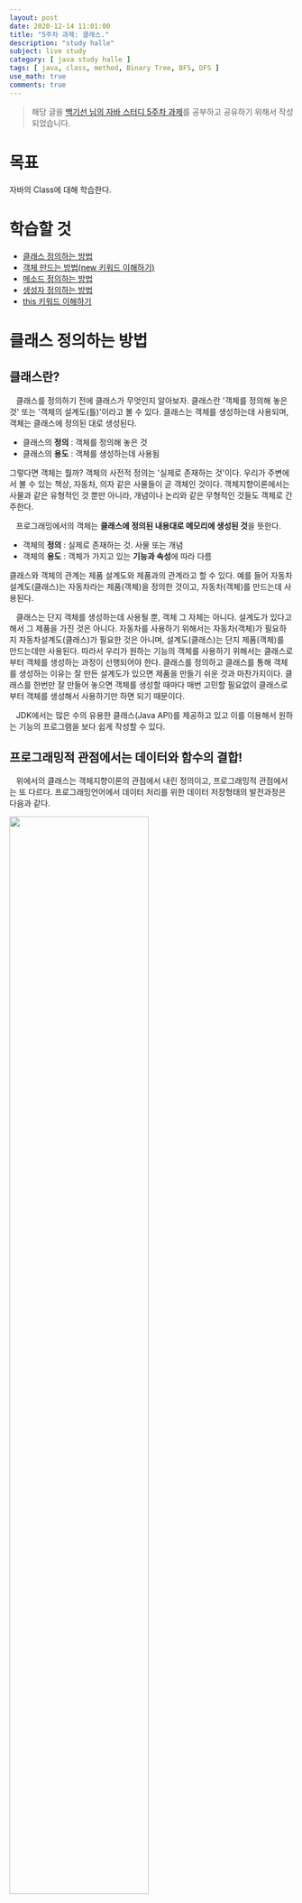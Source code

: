 ```yaml
---
layout: post
date: 2020-12-14 11:01:00
title: "5주차 과제: 클래스."
description: "study halle"
subject: live study
category: [ java study halle ]
tags: [ java, class, method, Binary Tree, BFS, DFS ]
use_math: true
comments: true
---
```


> 해당 글을 [백기선 님의 자바 스터디 5주차 과제](https://github.com/whiteship/live-study/issues/5)를 공부하고 공유하기 위해서 작성되었습니다.

# 목표

자바의 Class에 대해 학습한다.

# 학습할 것

+ [클래스 정의하는 방법](#클래스-정의하는-방법)
+ [객체 만드는 방법(new 키워드 이해하기)](#객체-만드는-방법-new-키워드-이해하기)
+ [메소드 정의하는 방법](#메소드-정의하는-방법)
+ [생성자 정의하는 방법](#생성자-정의하는-방법)
+ [this 키워드 이해하기](#this-키워드-이해하기)

# 클래스 정의하는 방법

## 클래스란?

&nbsp;&nbsp;&nbsp;클래스를 정의하기 전에 클래스가 무엇인지 알아보자. 클래스란 '객체를 정의해 놓은 것' 또는 '객체의 설계도(틀)'이라고 볼 수 있다. 클래스는 객체를 생성하는데 사용되며, 객체는 클래스에 정의된 대로 생성된다.

+ 클래스의 <b>정의</b> : 객체를 정의해 놓은 것
+ 클래스의 <b>용도</b> : 객체를 생성하는데 사용됨

그렇다면 객체는 뭘까? 객체의 사전적 정의는 '실제로 존재하는 것'이다. 우리가 주변에서 볼 수 있는 책상, 자동차, 의자 같은 사물들이 곧 객체인 것이다. 객체지향이론에서는 사물과 같은 유형적인 것 뿐만 아니라, 개념이나 논리와 같은 무형적인 것들도 객체로 간주한다.

&nbsp;&nbsp;&nbsp;프로그래밍에서의 객체는 <b>클래스에 정의된 내용대로 메모리에 생성된 것</b>을 뜻한다.

+ 객체의 <b>정의</b> : 실제로 존재하는 것. 사물 또는 개념
+ 객체의 <b>용도</b> : 객체가 가지고 있는 <b>기능과 속성</b>에 따라 다름

클래스와 객체의 관계는 제품 설계도와 제품과의 관계라고 할 수 있다. 예를 들어 자동차설계도(클래스)는 자동차라는 제품(객체)을 정의한 것이고, 자동차(객체)를 만드는데 사용된다.

&nbsp;&nbsp;&nbsp;클래스는 단지 객체를 생성하는데 사용될 뿐, 객체 그 자체는 아니다. 설계도가 있다고해서 그 제품을 가진 것은 아니다. 자동차를 사용하기 위해서는 자동차(객체)가 필요하지 자동차설계도(클래스)가 필요한 것은 아니며, 설계도(클래스)는 단지 제품(객체)를 만드는데만 사용된다. 따라서 우리가 원하는 기능의 객체를 사용하기 위해서는 클래스로부터 객체를 생성하는 과정이 선행되어야 한다.
클래스를 정의하고 클래스를 통해 객체를 생성하는 이유는 잘 만든 설계도가 있으면 제품을 만들기 쉬운 것과 마찬가지이다. 클래스를 한번만 잘 만들어 놓으면 객체를 생성할 때마다 매번 고민할 필요없이 클래스로부터 객체를 생성해서 사용하기만 하면 되기 때문이다.

&nbsp;&nbsp;&nbsp;JDK에서는 많은 수의 유용한 클래스(Java API)를 제공하고 있고 이를 이용해서 원하는 기능의 프로그램을 보다 쉽게 작성할 수 있다.

## 프로그래밍적 관점에서는 데이터와 함수의 결합!

&nbsp;&nbsp;&nbsp;위에서의 클래스는 객체지향이론의 관점에서 내린 정의이고, 프로그래밍적 관점에서는 또 다르다.
프로그래밍언어에서 데이터 처리를 위한 데이터 저장형태의 발전과정은 다음과 같다.

<img src="/assets/img/study/dataevo.png" width="70%" align="center"><br/>

1. <b>변수</b> : 하나의 데이터를 저장할 수 있는 공간
2. <b>배열</b> : 같은 종류의 여러 데이터를 하나의 집합으로 저장할 수 있는 공간
3. <b>구조체</b> : 서로 관련된 여러 데이터를 <b>종류에 관계없이</b> 하나의 집합으로 저장할 수 있는 공간
4. <b>클래스</b> : 데이터와 함수의 결합(구조체 + 함수)

하나의 데이터를 저장하기 위해 <b>변수</b>, 같은 종류의 데이터를 보다 효율적으로 다루기 위해서 <b>배열</b>이라는 개념이 도입되었고, <b>구조체(structure)</b>가 등장하여 자료형의 종류에 상관없이 서로 관계가 깊은 변수들을 하나로 묶어서 다룰 수 있도록 했다.

&nbsp;&nbsp;&nbsp;서로 관련된 변수들을 정의하고 이들에 대한 작업을 수행하는 함수들을 함께 정의한 것이 클래스이다. C언어에서는 문자열을 문자의 배열로 다루지만, Java에서는 String이라는 클래스로 문자열을 다룬다. 문자열을 클래스로 정의한 이유는 문자열과 문자열을 다루는데 필요한 함수들을 함께 묶기 위해서이다.

```java
    public final class String implements java.io.Serializable, Comparable {
        private char[] value;   // 문자열을 저장하기 위한 공간

        public String replace(char oldChar, char newChar) {
            ...
            char[] val = value; // 같은 클래스 내의 변수를 사용해서 작업을 한다.
            ...
            ...
        }
    }
```

위 코드는 String클래스의 실제 소스의 일부이다. 클래스 내부에 `value`라는 문자형 배열이 선언되어 있고, 문자열을 다루는 데 필요한 함수들을 함께 정의해 놓았다. 문자열의 일부를 뽑아내는 함수나 문자열의 길이를 알아내는 함수들은 항상 문자열을 작업대상으로 필요로 하기 때문에 문자열과 깊은 관계에 있으므로 함께 정의되어 있다.

## 사용자정의 타입(user-defined type)

&nbsp;&nbsp;&nbsp;프로그래밍언어에서 제공하는 자료형(primitive type)외에 프로그래머가 서로 관련된 변수들을 묶어서 하나의 타입으로 새로 추가하는 것을 사용자정의 타입(user-defined type)이라고 한다.

&nbsp;&nbsp;&nbsp;자바와 같은 객체지향언어에서는 클래스가 곧 사용자 정의 타입이다. 기본형의 개수는 8개로 정해져 있지만 참조형의 개수는 정해져 있지 않은 이유가 바로 프로그래머가 새로운 타입을 추가할 수 있기 때문이다.

&nbsp;&nbsp;&nbsp;시간을 표현하기 위해서 다음과 같이 3개의 변수를 선언해보자.

```java
    int hour;     // 시
    int minute;   // 분
    float second; // 초
```

만일 3개의 시간을 다뤄야한다면 변수의 개수가 3개로 늘어나는데, 다뤄야하는 시간의 개수가 늘어 날때마다 시, 분, 초를 위한 변수를 추가해줘야된다. 이 경우 다뤄야하는 데이터의 개수가 많으면 곤란하다.

```java
    int hour1, hour2, hour3, ...;
    int minute1, minute2, minute3, ...;
    float second1, second2, second3, ...;
```

이런 경우 배열을 활용해 볼 수 있다.

```java
    int[] hour = new int[n]; // n은 데이터의 개수
    int[] minute = new int[n];
    float[] second = new float[n];
```

배열로 처리하면 다뤄야하는 시간 데이터의 개수가 늘어나더라도 배열의 크기만 변경해주면 되므로, 변수를 매번 새로 선언해줘야하는 불편함과 복잡함이 사라진다. 그러나 하나의 시간을 구성하는 시, 분, 초가 서로 분리되어 있기 때문에 프로그램 수행과정에서 뒤섞여서 올바르지 않은 데이터가 될 가능성이 있다. 이런 경우에 시, 분, 초를 하나로 묶는 사용자정의 타입, 즉 클래스를 정의하여 사용해야한다.

```java
    class Time {
        int hour;
        int minute;
        float second;
    }
```

이제 시, 분, 초가 하나의 단위로 묶여서 다루어지기 때문에 다른 시간 데이터와 섞이는 일은 없겠지만, 시간 데이터에는 다음과 같은 추가 제약조건이 있다.

+ 시, 분, 초는 모두 0보다 크거나 같아야 한다.
+ 시의 범위는 0 ~ 23, 분과 초의 범위는 0 ~ 59이다.

이러한 조건들이 모두 코드에 반영될 때, 보다 정확한 데이터를 유지할 수 있다.

&nbsp;&nbsp;&nbsp;객체지향언어에서는 제어자와 메서드를 이용해서 이러한 조건들을 코드에 쉽게 반영할 수 있다.

```java
    public class Time {
        private int hour;
        private int minute;
        private float second;

        public int getHour() { return hour; }
        public int getMinute() { return minute; }
        public float seconde() { return second; }

        public void setHour(int h) {
            if(h < 0 || h > 23) return;
            hour = h;
        }

        public void setMinute(int m) {
            if(m < 0 || m > 59) return;
            minute = m;
        }

        public void setSecond(float s) {
            if(s < 0.0f || s > 59.99f) return;
            second = s;
        }
    }
```

## 그래서 클래스를 만드는 방법이 뭔데?

&nbsp;&nbsp;&nbsp;다시 객체지향이론의 관점으로 돌아와서 클래스란 객체를 정의한 것이므로 클래스에는 객체의 모든 속성과 기능이 정의되어 있다. 클래스로부터 객체를 생성하면, 클래스에 정의된 속성과 기능을 가진 객체가 만들어지는 것이다.

&nbsp;&nbsp;&nbsp;속성과 기능은 같은 뜻을 가진 여러가지 단어가 있는데, 그 중에서 속성은 <b>멤버변수</b>, 기능은 <b>메소드</b>라는 용어로 자주 사용된다.  

&nbsp;&nbsp;&nbsp;예를 들어 Tv클래스를 만든다고 할 때, TV의 속성은 전원상태, 크기, 길이, 높이, 색상, 볼륨, 채널 같은 것들이 있고, 기능으로는 켜기, 끄기, 볼륨 조절, 채널 변경 등이 있다. 이러한 내용을 토대로 코드를 작성하면 다음과 같다.

```java
    class Tv {
        String color;   // 색상
        boolean power;  // 전원상태
        int channel;    // 채널

        void power() {
            power = !power;
        }

        void channelUp() {
            channel++;
        }

        void channelDown() {
            channel--;
        }
    }
```

`color`, `power`, `channel`이라는 멤버변수가 선언되었고, `power()`, `channelUp`, `channelDown()`이라는 메소드가 선언되었다.

&nbsp;&nbsp;&nbsp;클래스는 위와 같은 방식으로 만들 수 있으며, 멤버변수와 메서드 외에 생성자라는 요소가 있다.

## public, private, static 같은 것들은 무엇인가?

&nbsp;&nbsp;&nbsp;다른 사람들이 만든 코드를 읽다보면 메소드나 클래스 앞에 붙은 `public`, `static`과 같은 것들을 볼 수 있다. 이러한 것들을 <b>제어자(modifier)</b>라고 한다.

&nbsp;&nbsp;&nbsp;제어자는 클래스, 변수 또는 메서드의 선언부에 함께 사용되어 부가적인 의미를 부여한다. 제어자의 종류는 크게 접근 제어자와 그 외의 제어자로 나눌 수 있다.

+ <b>접근 제어자</b> : public, protected, default, private
+ <b>그 외</b> : static, final, abstract, native, transient, synchronized, volatile, strictfp

제어자는 하나의 대상에 대해서 여러 제어자를 조합하여 사용하는 것이 가능하지만, 접근 제어자는 한 번에 네 가지 중 하나만 선택해서 사용할 수 있다. 즉, 하나의 대상에 `public`과 `private`을 동시에 사용할 수 없다.

### static - 클래스의, 공통적인

static은 '클래스의' 또는 '공통적인'이라는 의미를 가진다.

# 객체 만드는 방법 (new 키워드 이해하기)

# 메소드 정의하는 방법

# 생성자 정의하는 방법

# this 키워드 이해하기

---

# 과제

+ [Node클래스](#node클래스)
+ [BFS](#bfs)
+ [DFS](#dfs)

# Node클래스

# BFS

# DFS

---
**Reference**
+ <https://ko.wikipedia.org/wiki/>
+ [자바의 정석 3/e](http://www.kyobobook.co.kr/product/detailViewKor.laf?mallGb=KOR&ejkGb=KOR&barcode=9788994492032)
+ [Java in a Nutshell](https://www.amazon.com/Java-Nutshell-Desktop-Quick-Reference/dp/1492037257/ref=sr_1_1?dchild=1&keywords=Java+in+a+Nutshell&qid=1605393888&s=books&sr=1-1)
